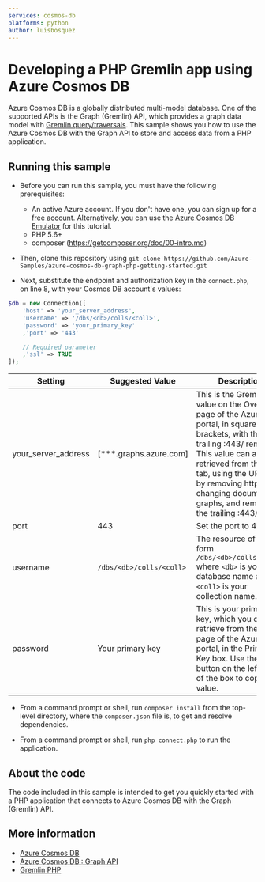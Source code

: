 ```yaml
---
services: cosmos-db
platforms: python
author: luisbosquez
---
```


# Developing a PHP Gremlin app using Azure Cosmos DB
Azure Cosmos DB is a globally distributed multi-model database. One of the supported APIs is the Graph (Gremlin) API, which provides a graph data model with [Gremlin query/traversals](https://tinkerpop.apache.org/gremlin.html). This sample shows you how to use the Azure Cosmos DB with the Graph API to store and access data from a PHP application.

## Running this sample

* Before you can run this sample, you must have the following prerequisites:

   * An active Azure account. If you don't have one, you can sign up for a [free account](https://azure.microsoft.com/free/). Alternatively, you can use the [Azure Cosmos DB Emulator](https://azure.microsoft.com/documentation/articles/documentdb-nosql-local-emulator) for this tutorial.
   * PHP 5.6+
   * composer (https://getcomposer.org/doc/00-intro.md)

* Then, clone this repository using `git clone https://github.com/Azure-Samples/azure-cosmos-db-graph-php-getting-started.git`

* Next, substitute the endpoint and authorization key in the `connect.php`, on line 8, with your Cosmos DB account's values:

```php
$db = new Connection([
    'host' => 'your_server_address',
    'username' => '/dbs/<db>/colls/<coll>',
    'password' => 'your_primary_key'
    ,'port' => '443'

    // Required parameter
    ,'ssl' => TRUE
]);
```

| Setting | Suggested Value | Description |
| ------- | --------------- | ----------- |
| your_server_address   | [***.graphs.azure.com] | This is the Gremlin URI value on the Overview page of the Azure portal, in square brackets, with the trailing :443/ removed.  This value can also be retrieved from the Keys tab, using the URI value by removing https://, changing documents to graphs, and removing the trailing :443/. |
| port | 443 | Set the port to 443 |
| username | `/dbs/<db>/colls/<coll>` | The resource of the form `/dbs/<db>/colls/<coll>` where `<db>` is your database name and `<coll>` is your collection name. |
| password | Your primary key | This is your primary key, which you can retrieve from the Keys page of the Azure portal, in the Primary Key box. Use the copy button on the left side of the box to copy the value. |

* From a command prompt or shell, run `composer install` from the top-level directory, where the `composer.json` file is, to get and resolve dependencies.

* From a command prompt or shell, run `php connect.php` to run the application.

## About the code
The code included in this sample is intended to get you quickly started with a PHP application that connects to Azure Cosmos DB with the Graph (Gremlin) API.

## More information

- [Azure Cosmos DB](https://docs.microsoft.com/azure/cosmos-db/introduction)
- [Azure Cosmos DB : Graph API](https://docs.microsoft.com/en-us/azure/cosmos-db/graph-introduction)
- [Gremlin PHP](https://github.com/PommeVerte/gremlin-php)
